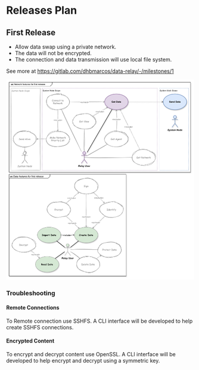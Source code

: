 # Releases Plan

## First Release

 - Allow data swap using a private network.
 - The data will not be encrypted.
 - The connection and data transmission will use local file system.

See more at https://gitlab.com/dhbmarcos/data-relay/-/milestones/1

![First Release](uc-release1.svg)

### Troubleshooting

#### Remote Connections 

To Remote connection use SSHFS.
A CLI interface will be developed to help create SSHFS connections.

#### Encrypted Content 

To encrypt and decrypt content use OpenSSL.
A CLI interface will be developed to help encrypt and decrypt using a symmetric key.
